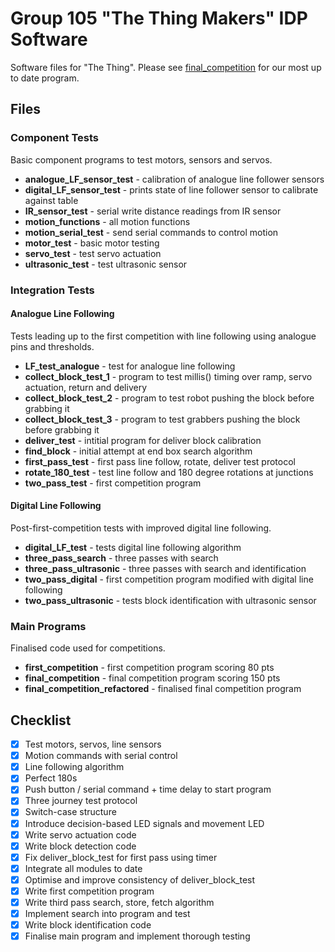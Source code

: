 # Group 105 "The Thing Makers" IDP Software

Software files for "The Thing".
Please see [final_competition](https://gitlab.com/t7191/software/-/blob/main/Main%20Programs/final_competition.ino) for our most up to date program.
## Files

### Component Tests
Basic component programs to test motors, sensors and servos.
- **analogue_LF_sensor_test** - calibration of analogue line follower sensors
- **digital_LF_sensor_test** - prints state of line follower sensor to calibrate against table
- **IR_sensor_test** - serial write distance readings from IR sensor
- **motion_functions** - all motion functions
- **motion_serial_test** - send serial commands to control motion
- **motor_test** - basic motor testing
- **servo_test** - test servo actuation
- **ultrasonic_test** - test ultrasonic sensor

### Integration Tests

#### Analogue Line Following
Tests leading up to the first competition with line following using analogue pins and thresholds.
- **LF_test_analogue** - test for analogue line following
- **collect_block_test_1** - program to test millis() timing over ramp, servo actuation, return and delivery 
- **collect_block_test_2** - program to test robot pushing the block before grabbing it
- **collect_block_test_3** - program to test grabbers pushing the block before grabbing it
- **deliver_test** - intitial program for deliver block calibration
- **find_block** - initial attempt at end box search algorithm
- **first_pass_test** - first pass line follow, rotate, deliver test protocol
- **rotate_180_test** - test line follow and 180 degree rotations at junctions
- **two_pass_test** - first competition program


#### Digital Line Following
Post-first-competition tests with improved digital line following.
- **digital_LF_test** - tests digital line following algorithm
- **three_pass_search** - three passes with search
- **three_pass_ultrasonic** - three passes with search and identification
- **two_pass_digital** - first competition program modified with digital line following
- **two_pass_ultrasonic** - tests block identification with ultrasonic sensor
### Main Programs
Finalised code used for competitions.
- **first_competition** - first competition program scoring 80 pts
- **final_competition** - final competition program scoring 150 pts
- **final_competition_refactored** - finalised final competition program


## Checklist

- [x] Test motors, servos, line sensors
- [x] Motion commands with serial control
- [x] Line following algorithm
- [x] Perfect 180s
- [x] Push button / serial command + time delay to start program
- [x] Three journey test protocol
- [x] Switch-case structure
- [x] Introduce decision-based LED signals and movement LED
- [x] Write servo actuation code
- [x] Write block detection code
- [x] Fix deliver_block_test for first pass using timer 
- [x] Integrate all modules to date
- [x] Optimise and improve consistency of deliver_block_test
- [x] Write first competition program
- [x] Write third pass search, store, fetch algorithm
- [x] Implement search into program and test
- [x] Write block identification code
- [x] Finalise main program and implement thorough testing